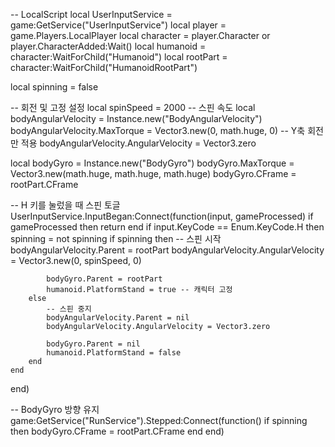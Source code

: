 -- LocalScript
local UserInputService = game:GetService("UserInputService")
local player = game.Players.LocalPlayer
local character = player.Character or player.CharacterAdded:Wait()
local humanoid = character:WaitForChild("Humanoid")
local rootPart = character:WaitForChild("HumanoidRootPart")

local spinning = false

-- 회전 및 고정 설정
local spinSpeed = 2000 -- 스핀 속도
local bodyAngularVelocity = Instance.new("BodyAngularVelocity")
bodyAngularVelocity.MaxTorque = Vector3.new(0, math.huge, 0) -- Y축 회전만 적용
bodyAngularVelocity.AngularVelocity = Vector3.zero

local bodyGyro = Instance.new("BodyGyro")
bodyGyro.MaxTorque = Vector3.new(math.huge, math.huge, math.huge)
bodyGyro.CFrame = rootPart.CFrame

-- H 키를 눌렀을 때 스핀 토글
UserInputService.InputBegan:Connect(function(input, gameProcessed)
    if gameProcessed then return end
    if input.KeyCode == Enum.KeyCode.H then
        spinning = not spinning
        if spinning then
            -- 스핀 시작
            bodyAngularVelocity.Parent = rootPart
            bodyAngularVelocity.AngularVelocity = Vector3.new(0, spinSpeed, 0)

            bodyGyro.Parent = rootPart
            humanoid.PlatformStand = true -- 캐릭터 고정
        else
            -- 스핀 중지
            bodyAngularVelocity.Parent = nil
            bodyAngularVelocity.AngularVelocity = Vector3.zero

            bodyGyro.Parent = nil
            humanoid.PlatformStand = false
        end
    end
end)

-- BodyGyro 방향 유지
game:GetService("RunService").Stepped:Connect(function()
    if spinning then
        bodyGyro.CFrame = rootPart.CFrame
    end
end)
